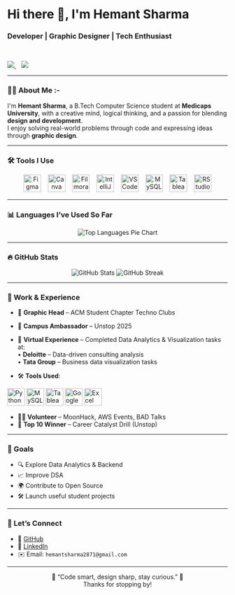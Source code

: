# Hi there 👋, I'm Hemant Sharma
<h3 >Developer | Graphic Designer | Tech Enthusiast </h3><br/>

<p>
  <a href="https://github.com/hemant2871" target="_blank">
    <img src="https://img.shields.io/github/followers/hemant2871?label=GitHub&style=social" />
  </a>
  &nbsp;&nbsp;
  <a href="http://www.linkedin.com/in/hemant-sharma-3135b4290" target="_blank">
    <img src="https://img.shields.io/badge/LinkedIn-Hemant%20Sharma-blue?logo=linkedin&style=flat-square" />
  </a>
</p>

---

### 👨‍💻 About Me :-

I'm **Hemant Sharma**, a B.Tech Computer Science student at **Medicaps University**, with a creative mind, logical thinking, and a passion for blending **design and development**.  
I enjoy solving real-world problems through code and expressing ideas through **graphic design**.

---

### 🛠 Tools I Use

<p align="center">
  <!-- Figma -->
  <img src="https://cdn.jsdelivr.net/gh/devicons/devicon/icons/figma/figma-original.svg" alt="Figma" width="40" />
  &nbsp;&nbsp;
  <!-- Canva -->
  <img src="https://www.google.com/imgres?q=canva&imgurl=https%3A%2F%2Fi.pcmag.com%2Fimagery%2Freviews%2F05GF8sMpHfawiyKgGnrgf7X-8..v1665503374.jpg&imgrefurl=https%3A%2F%2Fwww.pcmag.com%2Freviews%2Fcanva&docid=KzkZpAgWmuChaM&tbnid=utiheCG4JVseQM&vet=12ahUKEwiJ2oq77q-OAxXEcPUHHeblOYsQM3oECBsQAA..i&w=2487&h=1393&hcb=2&ved=2ahUKEwiJ2oq77q-OAxXEcPUHHeblOYsQM3oECBsQAA" alt="Canva" width="40" />
  &nbsp;&nbsp;
  <!-- Filmora (No official SVG, using image) -->
  <img src="https://seeklogo.com/images/F/filmora-logo-856B7E3248-seeklogo.com.png" alt="Filmora" width="40" />
  &nbsp;&nbsp;
  <!-- IntelliJ IDEA -->
  <img src="https://upload.wikimedia.org/wikipedia/commons/9/9c/IntelliJ_IDEA_Icon.svg" alt="IntelliJ" width="40" />
  &nbsp;&nbsp;
  <!-- VS Code -->
  <img src="https://cdn.jsdelivr.net/gh/devicons/devicon/icons/vscode/vscode-original.svg" alt="VS Code" width="40" />
  &nbsp;&nbsp;
  <!-- MySQL Workbench -->
  <img src="https://cdn.jsdelivr.net/gh/devicons/devicon/icons/mysql/mysql-original.svg" alt="MySQL Workbench" width="40" />
  &nbsp;&nbsp;
  <!-- Tableau -->
  <img src="https://upload.wikimedia.org/wikipedia/commons/1/10/Tableau_Logo.png" alt="Tableau" width="40" />
  &nbsp;&nbsp;
  <!-- RStudio -->
  <img src="https://upload.wikimedia.org/wikipedia/commons/thumb/d/dc/RStudio_logo_flat.svg/512px-RStudio_logo_flat.svg.png" alt="RStudio" width="40" />
</p>

---

### 📊 Languages I’ve Used So Far

<p align="center">
  <img src="https://github-readme-stats.vercel.app/api/top-langs/?username=hemant2871&layout=pie&theme=radical" alt="Top Languages Pie Chart" />
</p>

---

### 🔥 GitHub Stats

<p align="center">
  <img src="https://github-readme-stats.vercel.app/api?username=hemant2871&show_icons=true&theme=tokyonight" alt="GitHub Stats" />
  <img src="https://github-readme-streak-stats.herokuapp.com/?user=hemant2871&theme=tokyonight" alt="GitHub Streak" />
</p>

---

### 🧠 Work & Experience

- 🎨 **Graphic Head** –  ACM Student Chapter Techno Clubs  
- 💼 **Campus Ambassador** – Unstop 2025  
- 🧾 **Virtual Experience** – Completed Data Analytics & Visualization tasks at:  
  • **Deloitte** – Data-driven consulting analysis  
  • **Tata Group** – Business data visualization tasks
  
- 🛠 **Tools Used**:

<p align="left">
  <img src="https://cdn.jsdelivr.net/gh/devicons/devicon/icons/python/python-original.svg" alt="Python" width="40" />
  <img src="https://cdn.jsdelivr.net/gh/devicons/devicon/icons/mysql/mysql-original.svg" alt="MySQL" width="40" />
  <img src="https://upload.wikimedia.org/wikipedia/commons/1/10/Tableau_Logo.png" alt="Tableau" width="40" />
  <img src="https://cdn.jsdelivr.net/gh/devicons/devicon/icons/google/google-original.svg" alt="Google Sheets" width="40" />
  <img src="https://upload.wikimedia.org/wikipedia/commons/7/73/Microsoft_Excel_2013_logo.svg" alt="Excel" width="40" />
</p>

- 👨‍💻 **Volunteer** – MoonHack, AWS Events, BAD Talks  
- 🥇 **Top 10 Winner** – Career Catalyst Drill (Unstop)

---

### 🎯 Goals

- 🔍 Explore Data Analytics & Backend  
- 📈 Improve DSA  
- 🌍 Contribute to Open Source  
- 🛠 Launch useful student projects  

---

### 🤝 Let’s Connect

- 🔗 [GitHub](https://github.com/hemant2871)
- 🔗 [LinkedIn](http://www.linkedin.com/in/hemant-sharma-3135b4290)
- ✉️ Email: `hemantsharma2871@gmail.com`

---

<p align="center">
  🌟 “Code smart, design sharp, stay curious.” 🌟  
  <br/>Thanks for stopping by!
</p>
